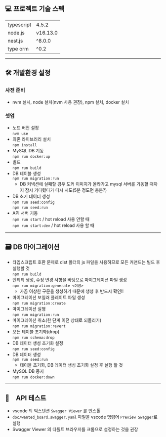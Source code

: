 ## 💻 프로젝트 기술 스펙
|  |  |
|-|-|
| typescript | 4.5.2 |
| node.js | v16.13.0 |
| nest.js | ^8.0.0 |
| type orm | ^0.2 |

---

## 🛠 개발환경 설정
### 사전 준비
 - nvm 설치, node 설치(nvm 사용 권장), npm 설치, docker 설치
### 셋업
- 노드 버전 설정  
  `nvm use`
- 의존 라이브러리 설치  
  `npm install`
- MySQL DB 기동  
  `npm run docker:up`
- 빌드  
  `npm run build`
- DB 테이블 생성  
 `npm run migration:run`
  - DB 커넥션에 실패할 경우 도커 이미지가 올라가고 mysql 서버를 기동할 때까지 잠시 기다렸다가 다시 시도(5분 정도면 충분?) 
- DB 초기 데이터 생성  
 `npm run seed:config`  
 `npm run seed:run`
- API 서버 기동  
 `npm run start`  / hot reload 사용 안할 때    
 `npm run start:dev`  / hot reload 사용 할 때   

 ---

## 🗃 DB 마이그레이션
- 타입스크립트 호환 문제로 dist 폴더의 js 파일을 사용하므로 모든 커맨드는 빌드 후 실행할 것    
`npm run build`
- 엔티티 생성, 수정 변경 사항을 바탕으로 마이그레이션 파일 생성  
`npm run migration:generate <이름>`  
   - 가끔 이상한 구문을 생성하기 때문에 생성 후 반드시 확인!!
- 마이그레이션 보일러 플레이트 파일 생성  
`npm run migration:create`
- 마이그레이션 실행  
`npm run migration:run`
- 마이그레이션 취소(한 단계 이전 상태로 되돌리기)  
`npm run migration:revert`
- 모든 테이블 초기화(drop)  
`npm run schema:drop`
- DB 데이터 생성 초기화 설정  
`npm run seed:config`
- DB 데이터 생성  
`npm run seed:run`  
  - 테이블 초기화, DB 데이터 생성 초기화 설정 후 실행 할 것
- MySQL DB 중지  
`npm run docker:down`
---

## 🔎　API 테스트
- vscode 의 익스텐션 `Swagger Viewer` 를 인스톨
- `doc/wanted_board.swagger.yaml` 파일을 vscode 명령어 `Preview Swagger`로 실행
- Swagger Viewer 의 디폴트 브라우저를 크롬으로 설정하는 것을 권장

 